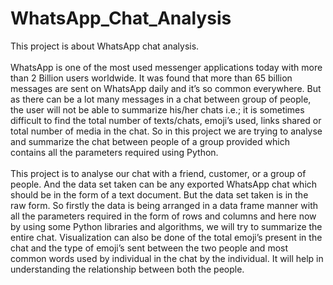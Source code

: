 # WhatsApp_Chat_Analysis


This project is about WhatsApp chat analysis. </br></br>
WhatsApp is one of the most used messenger applications today with more than 2 Billion users worldwide. It was found that more than 65 billion messages are sent on WhatsApp daily and it’s so common everywhere. But as there can be a lot many messages in a chat between group of people, the user will not be able to summarize his/her chats i.e.; it is sometimes difficult to find the total number of texts/chats, emoji’s used, links shared or total number of media in the chat. So in this project we are trying to analyse and summarize the chat between people of a group provided which contains all the parameters required using Python.</br></br>
This project is to analyse our chat with a friend, customer, or a group of people. And the data set taken can be any exported WhatsApp chat which should be in the form of a text document. But the data set taken is in the raw form. So firstly the data is being arranged in a data frame manner with all the parameters required in the form of rows and columns and here now by using some Python libraries and algorithms, we will try to summarize the entire chat. Visualization can also be done of the total emoji’s present in the chat and the type of emoji’s sent between the two people and most common words used by individual in the chat by the individual. It will help in understanding the relationship between both the people.
